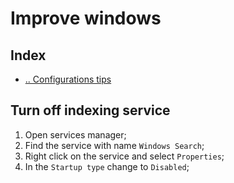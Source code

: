 # Improve windows



## Index
- [.. Configurations tips](/Configurations/README.md)



## Turn off indexing service
1. Open services manager;
2. Find the service with name `Windows Search`;
3. Right click on the service and select `Properties`;
4. In the `Startup type` change to `Disabled`;